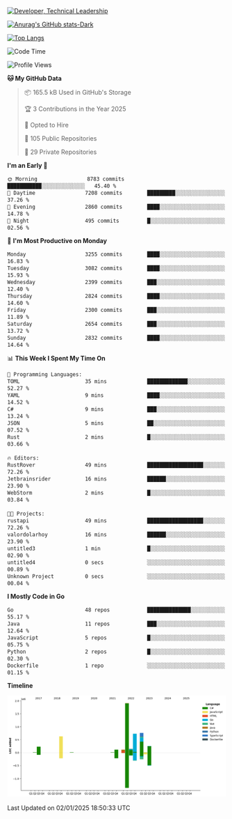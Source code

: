 <div>
  <a href="https://www.linkedin.com/in/arielpineiro/" target="_blank" rel="nofollow noopener noreferrer">
    <img src="https://img.shields.io/badge/-LinkedIn-%230077B5?style=for-the-badge&logo=linkedin&logoColor=white" alt="Developer, Technical Leadership" title="Ariel Piñeiro">
  </a>
</div>

[![Anurag's GitHub stats-Dark](https://github-readme-stats.vercel.app/api?username=arielsrv&show_icons=true&theme=dark#gh-dark-mode-only)](https://github.com/anuraghazra/github-readme-stats#gh-dark-mode-only)

[![Top Langs](https://github-readme-stats.vercel.app/api/top-langs/?username=arielsrv&layout=compact&langs_count=10&theme=dark#gh-dark-mode-only)](https://github.com/anuraghazra/github-readme-stats&theme=dark#gh-dark-mode-only)

<!--START_SECTION:waka-->
![Code Time](http://img.shields.io/badge/Code%20Time-1%2C108%20hrs%2042%20mins-blue)

![Profile Views](http://img.shields.io/badge/Profile%20Views-1-blue)

**🐱 My GitHub Data** 

> 📦 165.5 kB Used in GitHub's Storage 
 > 
> 🏆 3 Contributions in the Year 2025
 > 
> 💼 Opted to Hire
 > 
> 📜 105 Public Repositories 
 > 
> 🔑 29 Private Repositories 
 > 
**I'm an Early 🐤** 

```text
🌞 Morning                8783 commits        ███████████░░░░░░░░░░░░░░   45.40 % 
🌆 Daytime                7208 commits        █████████░░░░░░░░░░░░░░░░   37.26 % 
🌃 Evening                2860 commits        ████░░░░░░░░░░░░░░░░░░░░░   14.78 % 
🌙 Night                  495 commits         █░░░░░░░░░░░░░░░░░░░░░░░░   02.56 % 
```
📅 **I'm Most Productive on Monday** 

```text
Monday                   3255 commits        ████░░░░░░░░░░░░░░░░░░░░░   16.83 % 
Tuesday                  3082 commits        ████░░░░░░░░░░░░░░░░░░░░░   15.93 % 
Wednesday                2399 commits        ███░░░░░░░░░░░░░░░░░░░░░░   12.40 % 
Thursday                 2824 commits        ████░░░░░░░░░░░░░░░░░░░░░   14.60 % 
Friday                   2300 commits        ███░░░░░░░░░░░░░░░░░░░░░░   11.89 % 
Saturday                 2654 commits        ███░░░░░░░░░░░░░░░░░░░░░░   13.72 % 
Sunday                   2832 commits        ████░░░░░░░░░░░░░░░░░░░░░   14.64 % 
```


📊 **This Week I Spent My Time On** 

```text
💬 Programming Languages: 
TOML                     35 mins             █████████████░░░░░░░░░░░░   52.27 % 
YAML                     9 mins              ████░░░░░░░░░░░░░░░░░░░░░   14.52 % 
C#                       9 mins              ███░░░░░░░░░░░░░░░░░░░░░░   13.24 % 
JSON                     5 mins              ██░░░░░░░░░░░░░░░░░░░░░░░   07.52 % 
Rust                     2 mins              █░░░░░░░░░░░░░░░░░░░░░░░░   03.66 % 

🔥 Editors: 
RustRover                49 mins             ██████████████████░░░░░░░   72.26 % 
Jetbrainsrider           16 mins             ██████░░░░░░░░░░░░░░░░░░░   23.90 % 
WebStorm                 2 mins              █░░░░░░░░░░░░░░░░░░░░░░░░   03.84 % 

🐱‍💻 Projects: 
rustapi                  49 mins             ██████████████████░░░░░░░   72.26 % 
valordolarhoy            16 mins             ██████░░░░░░░░░░░░░░░░░░░   23.90 % 
untitled3                1 min               █░░░░░░░░░░░░░░░░░░░░░░░░   02.90 % 
untitled4                0 secs              ░░░░░░░░░░░░░░░░░░░░░░░░░   00.89 % 
Unknown Project          0 secs              ░░░░░░░░░░░░░░░░░░░░░░░░░   00.04 % 
```

**I Mostly Code in Go** 

```text
Go                       48 repos            ██████████████░░░░░░░░░░░   55.17 % 
Java                     11 repos            ███░░░░░░░░░░░░░░░░░░░░░░   12.64 % 
JavaScript               5 repos             █░░░░░░░░░░░░░░░░░░░░░░░░   05.75 % 
Python                   2 repos             █░░░░░░░░░░░░░░░░░░░░░░░░   02.30 % 
Dockerfile               1 repo              ░░░░░░░░░░░░░░░░░░░░░░░░░   01.15 % 
```



**Timeline**

![Lines of Code chart](https://raw.githubusercontent.com/arielsrv/arielsrv/main/assets/bar_graph.png)


 Last Updated on 02/01/2025 18:50:33 UTC
<!--END_SECTION:waka-->
